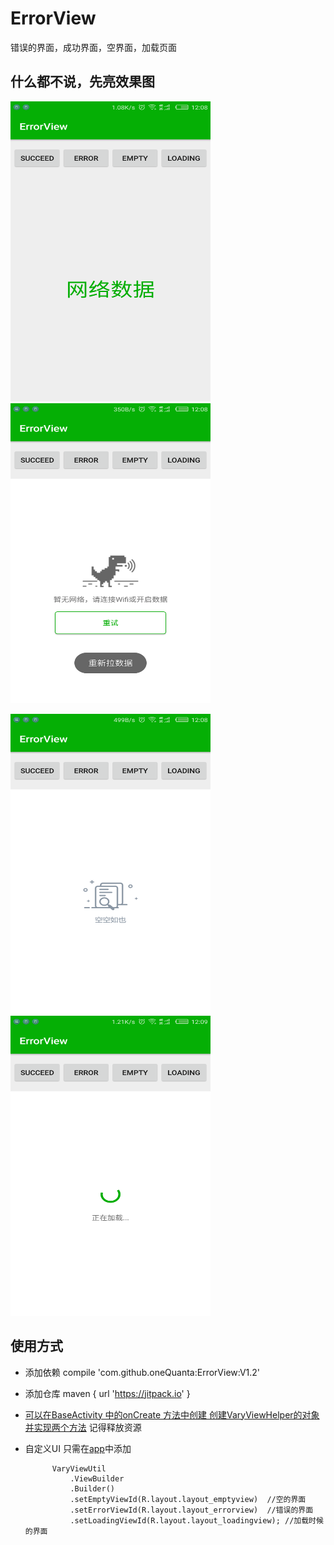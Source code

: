 # ErrorView
错误的界面，成功界面，空界面，加载页面


##	什么都不说，先亮效果图
<img src="image/succeed.png" width="320" height="480">	<img src="image/error.png" width="320" height="480">

<img src="image/empty.png" width="320" height="480">	<img src="image/loading.png" width="320" height="480">


##	使用方式
* 添加依赖 compile 'com.github.oneQuanta:ErrorView:V1.2'
* 添加仓库 maven { url 'https://jitpack.io' }
* [可以在BaseActivity 中的onCreate 方法中创建 创建VaryViewHelper的对象并实现两个方法](https://github.com/oneQuanta/ErrorView/blob/master/app/src/main/java/com/pomelo/errorview/BaseActivity.java)  记得释放资源
* 自定义UI 只需在[app](https://github.com/oneQuanta/ErrorView/blob/master/app/src/main/java/com/pomelo/errorview/app.java)中添加
			
	        VaryViewUtil
                .ViewBuilder
                .Builder()
                .setEmptyViewId(R.layout.layout_emptyview)	//空的界面
                .setErrorViewId(R.layout.layout_errorview)	//错误的界面
                .setLoadingViewId(R.layout.layout_loadingview);	//加载时候的界面